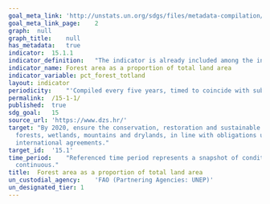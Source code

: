 ```yaml
---	
goal_meta_link:	'http://unstats.un.org/sdgs/files/metadata-compilation/Metadata-Goal-15.pdf'
goal_meta_link_page:	2
graph:	null
graph_title:	null
has_metadata:	true
indicator:	15.1.1
indicator_definition:	"The indicator is already included among the indicators for the Millennium Development Goals (MDG) (indicator 7.1 \Proportion of land covered by forest\"") . In order to provide a precise definition of the indicator, it is crucial to provide a definition of \""Forest\"" and \""Total Land Area\"". According to the FAO definitions, Forest is defined as \""land spanning more than 0.5 hectares with trees higher than 5 meters and a canopy cover of more than 10 percent, or trees able to reach these thresholds in situ. It does not include land that is predominantly under agricultural or urban land use\"". More specifically: \tForest is determined both by the presence of trees and the absence of other predominant land uses. The trees should be able to reach a minimum height of 5 meters. \tIt includes areas with young trees that have not yet reached but which are expected to reach a canopy cover of at least 10 percent and tree height of 5 meters or more. It also includes areas that are temporarily unstocked due to clear-cutting as part of a forest management practice or natural disasters, and which are expected to be regenerated within 5 years. Local conditions may, in exceptional cases, justify that a longer time frame is used. \tIt includes forest roads, firebreaks and other small open areas; forest in national parks, nature reserves and other protected areas such as those of specific environmental, scientific, historical, cultural or spiritual interest. \tIt includes windbreaks, shelterbelts and corridors of trees with an area of more than 0.5 hectares and width of more than 20 meters. \tIt includes abandoned shifting cultivation land with a regeneration of trees that have, or are expected to reach, a canopy cover of at least 10 percent and tree height of at least 5 meters. \tIt includes areas with mangroves in tidal zones, regardless whether this area is classified as land area or not. \tIt includes rubberwood, cork oak and Christmas tree plantations. \tIt includes areas with bamboo and palms provided that land use, height and canopy cover criteria are met. \tIt excludes tree stands in agricultural production systems, such as fruit tree plantations, oil palm plantations, olive orchards and agroforestry systems when crops are grown under tree cover. Note: Some agroforestry systems such as the \""Taungya\"" system where crops are grown only during the first years of the forest rotation should be classified as forest. Total land area is the total surface area of a country less the area covered by inland waters, like major rivers and lakes."""
indicator_name:	Forest area as a proportion of total land area
indicator_variable:	pct_forest_totland
layout:	indicator
periodicity:	"'Compiled every five years, timed to coincide with submission to FAO GFRA.'"
permalink:	/15-1-1/
published:	true
sdg_goal:	15
source_url:	'https://www.dzs.hr/'
target:	"By 2020, ensure the conservation, restoration and sustainable use of  terrestrial and inland freshwater ecosystems and their services, in particular
  forests, wetlands, mountains and drylands, in line with obligations under
  international agreements."
target_id:	'15.1'
time_period:	"Referenced time period represents a snapshot of conditions for the compilation  year, which typically lags publication date by 2 years. Data collection is
  continuous."
title:	Forest area as a proportion of total land area
un_custodial_agency:	'FAO (Partnering Agencies: UNEP)'
un_designated_tier:	1
---	
```

